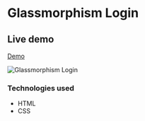 # Glassmorphism Login

## Live demo
[Demo](https://glassmorphism-log-in-page.netlify.app/)

![Glassmorphism Login](https://res.cloudinary.com/dgm9zfiuo/image/upload/v1698859173/Portfolio%20projects/view_dxu2k2.png)

### Technologies used
* HTML
* CSS
